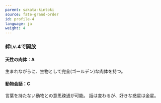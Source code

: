 ```yaml
---
parent: sakata-kintoki
source: fate-grand-order
id: profile-4
language: ja
weight: 4
---
```


### 絆Lv.4で開放

#### 天性の肉体：A

生まれながらに、生物として完全(ゴールデン)な肉体を持つ。

#### 動物会話：C

言葉を持たない動物との意思疎通が可能。
話は変わるが、好きな惑星は金星。
